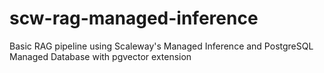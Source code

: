 # scw-rag-managed-inference
Basic RAG pipeline using Scaleway's Managed Inference and PostgreSQL Managed Database with pgvector extension
